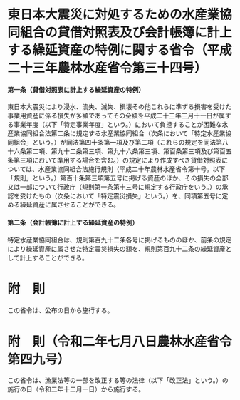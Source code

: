 # 東日本大震災に対処するための水産業協同組合の貸借対照表及び会計帳簿に計上する繰延資産の特例に関する省令（平成二十三年農林水産省令第三十四号）
#### 第一条（貸借対照表に計上する繰延資産の特例）
東日本大震災により浸水、流失、滅失、損壊その他これらに準ずる損害を受けた事業用資産に係る損失が多額であってその全額を平成二十三年三月十一日が属する事業年度（以下「特定事業年度」という。）において負担することが困難な水産業協同組合法第二条に規定する水産業協同組合（次条において「特定水産業協同組合」という。）が同法第四十条第一項及び第二項（これらの規定を同法第八十六条第二項、第九十二条第三項、第九十六条第三項、第百条第三項及び第百五条第三項において準用する場合を含む。）の規定により作成すべき貸借対照表については、水産業協同組合法施行規則（平成二十年農林水産省令第十号。以下「規則」という。）第百十条第三項第五号に掲げる資産のほか、その損失の全部又は一部について行政庁（規則第一条第十三号に規定する行政庁をいう。）の承認を受けたもの（次条において「特定震災損失」という。）を、同項第五号に定める繰延資産に属させることができる。
#### 第二条（会計帳簿に計上する繰延資産の特例）
特定水産業協同組合は、規則第百九十二条各号に掲げるもののほか、前条の規定により繰延資産に属させた特定震災損失の額を、規則第百九十二条の繰延資産として計上することができる。
# 附　則
この省令は、公布の日から施行する。
# 附　則（令和二年七月八日農林水産省令第四九号）
この省令は、漁業法等の一部を改正する等の法律（以下「改正法」という。）の施行の日（令和二年十二月一日）から施行する。
